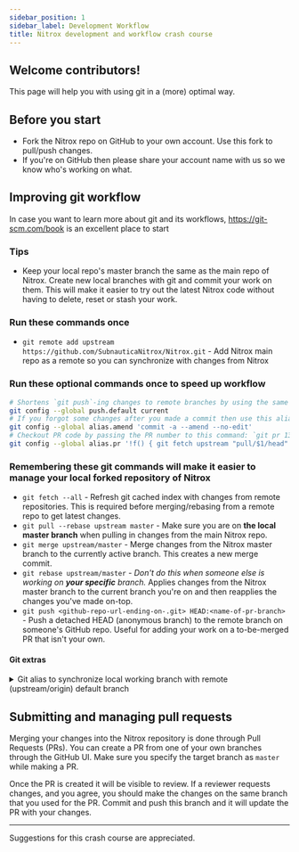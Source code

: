 ```yaml
---
sidebar_position: 1
sidebar_label: Development Workflow
title: Nitrox development and workflow crash course
---
```


## Welcome contributors!  
This page will help you with using git in a (more) optimal way.

## Before you start

 - Fork the Nitrox repo on GitHub to your own account. Use this fork to pull/push changes.
 - If you're on GitHub then please share your account name with us so we know who's working on what.

## Improving git workflow

In case you want to learn more about git and its workflows, https://git-scm.com/book is an excellent place to start

### Tips
 - Keep your local repo's master branch the same as the main repo of Nitrox. Create new local branches with git and commit your work on them. This will make it easier to try out the latest Nitrox code without having to delete, reset or stash your work.

### Run these commands once
 - `git remote add upstream https://github.com/SubnauticaNitrox/Nitrox.git` - Add Nitrox main repo as a remote so you can synchronize with changes from Nitrox

### Run these optional commands once to speed up workflow
```sh
# Shortens `git push`-ing changes to remote branches by using the same branch name you're currently on by default.
git config --global push.default current
# If you forgot some changes after you made a commit then use this alias to quickly add the changes to the last commit: git amend
git config --global alias.amend 'commit -a --amend --no-edit'
# Checkout PR code by passing the PR number to this command: `git pr 1337`
git config --global alias.pr '!f() { git fetch upstream "pull/$1/head" && git checkout FETCH_HEAD; }; f'
```

### Remembering these git commands will make it easier to manage your local forked repository of Nitrox
 - `git fetch --all` - Refresh git cached index with changes from remote repositories. This is required before merging/rebasing from a remote repo to get latest changes.
 - `git pull --rebase upstream master` - Make sure you are on **the local master branch** when pulling in changes from the main Nitrox repo.
 - `git merge upstream/master` - Merge changes from the Nitrox master branch to the currently active branch. This creates a new merge commit.
 - `git rebase upstream/master` - *Don't do this when someone else is working on **your specific** branch.* Applies changes from the Nitrox master branch to the current branch you're on and then reapplies the changes you've made on-top.
 - `git push <github-repo-url-ending-on-.git> HEAD:<name-of-pr-branch>` - Push a detached HEAD (anonymous branch) to the remote branch on someone's GitHub repo. Useful for adding your work on a to-be-merged PR that isn't your own.

#### Git extras
<details>
  <summary>Git alias to synchronize local working branch with remote (upstream/origin) default branch</summary>


  Add following to a .sh file and register the alias like: `git config --global alias.sync "!sh -c '~/gitaliases/sync.sh'"`
  ```sh
set -e

has_uncommitted_changes() {
    (( $(git status --porcelain=v1 2>/dev/null | wc -l) > 0 ))
}

get_local_active_branch() {
    git branch --show
}

get_local_default_branch() {
    git config --get init.defaultBranch
}

# Sourced from: https://stackoverflow.com/a/61357104/1277156
get_upstream_remote_name() {
    git remote | egrep -o '(upstream|origin)' | tail -1
}

# Sourced from: https://stackoverflow.com/a/61357104/1277156
get_upstream_remote_default_branch() {
    git remote show "$(get_upstream_remote_name)" | awk '/HEAD branch/ {print $NF}'
}

throw_error() {
    echo "Sync aborted: $1" >&2
    exit 1
}

# Store computed git info into variables and do error handling
local_working_branch=$(get_local_active_branch)
[[ "${local_working_branch}" == "" ]] && throw_error "Synchronizing to detached HEAD is unsupported"
has_uncommitted_changes && throw_error "Uncommitted changes on active branch '${local_working_branch}'"
local_default_branch=$(get_local_default_branch)
[[ "${local_default_branch}" == "" ]] && throw_error "Local default branch is unknown"
remote_name="$(get_upstream_remote_name)"
[[ "${remote_name}" == "" ]] && throw_error "Remote name is unknown"
remote_default_branch="$(get_upstream_remote_default_branch)"
[[ "${remote_default_branch}" == "" ]] && throw_error "Remote default branch is unknown"

# Execute fetch from upstream/default-branch
echo "Updating local default branch '${local_default_branch}' with changes from '${remote_name}/${remote_default_branch}'"
[[ "${local_working_branch}" == "${local_default_branch}" ]] || git checkout "${local_default_branch}"
git pull --rebase "${remote_name}" "${remote_default_branch}"
[[ "$(get_local_active_branch)" == "${local_working_branch}" ]] || git checkout "${local_working_branch}"

# (Optional) Execute merge from local default branch to working branch (if different)
if [[ "${local_working_branch}" != "${local_default_branch}" ]]; then
    git merge "${local_default_branch}"
fi
  ```
</details>

## Submitting and managing pull requests

Merging your changes into the Nitrox repository is done through Pull Requests (PRs). You can create a PR from one of your own branches through the GitHub UI. Make sure you specify the target branch as `master` while making a PR.

Once the PR is created it will be visible to review. If a reviewer requests changes, and you agree, you should make the changes on the same branch that you used for the PR. Commit and push this branch and it will update the PR with your changes.

***
Suggestions for this crash course are appreciated.